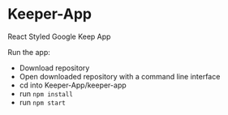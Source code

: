 # Keeper-App
 
React Styled Google Keep App

Run the app:
- Download repository
- Open downloaded repository with a command line interface
- cd into Keeper-App/keeper-app
- run `npm install`
- run `npm start`